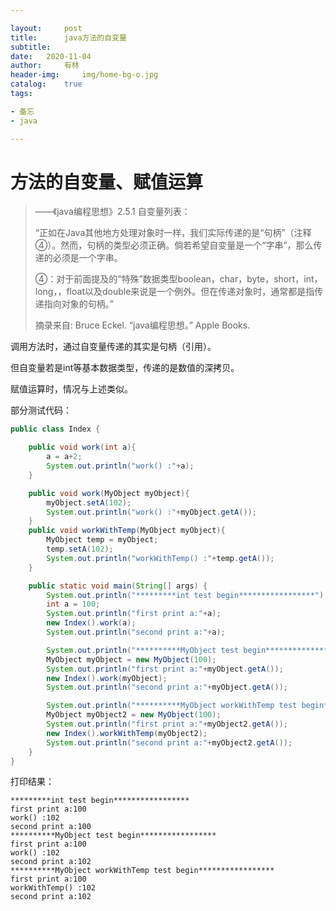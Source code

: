 ```yaml
---

layout: 	post
title:  	java方法的自变量
subtitle:
date: 	2020-11-04
author: 	有林
header-img: 	img/home-bg-o.jpg
catalog: 	true
tags:

- 备忘
- java

---
```




# 方法的自变量、赋值运算

> ——《java编程思想》2.5.1 自变量列表：
>
> “正如在Java其他地方处理对象时一样，我们实际传递的是“句柄”（注释④）。然而，句柄的类型必须正确。倘若希望自变量是一个“字串”，那么传递的必须是一个字串。
>
> ④：对于前面提及的“特殊”数据类型boolean，char，byte，short，int，long，，float以及double来说是一个例外。但在传递对象时，通常都是指传递指向对象的句柄。”
>
> 摘录来自: Bruce Eckel. “java编程思想。” Apple Books. 

调用方法时，通过自变量传递的其实是句柄（引用）。

但自变量若是int等基本数据类型，传递的是数值的深拷贝。

赋值运算时，情况与上述类似。

部分测试代码：

```java
public class Index {

    public void work(int a){
        a = a+2;
        System.out.println("work() :"+a);
    }

    public void work(MyObject myObject){
        myObject.setA(102);
        System.out.println("work() :"+myObject.getA());
    }
    public void workWithTemp(MyObject myObject){
        MyObject temp = myObject;
        temp.setA(102);
        System.out.println("workWithTemp() :"+temp.getA());
    }

    public static void main(String[] args) {
        System.out.println("*********int test begin*****************");
        int a = 100;
        System.out.println("first print a:"+a);
        new Index().work(a);
        System.out.println("second print a:"+a);

        System.out.println("**********MyObject test begin*****************");
        MyObject myObject = new MyObject(100);
        System.out.println("first print a:"+myObject.getA());
        new Index().work(myObject);
        System.out.println("second print a:"+myObject.getA());

        System.out.println("**********MyObject workWithTemp test begin*****************");
        MyObject myObject2 = new MyObject(100);
        System.out.println("first print a:"+myObject2.getA());
        new Index().workWithTemp(myObject2);
        System.out.println("second print a:"+myObject2.getA());
    }
}
```

打印结果：

``` shell
*********int test begin*****************
first print a:100
work() :102
second print a:100
**********MyObject test begin*****************
first print a:100
work() :102
second print a:102
**********MyObject workWithTemp test begin*****************
first print a:100
workWithTemp() :102
second print a:102
```

